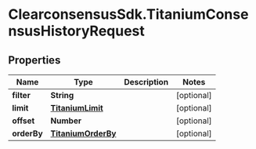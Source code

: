 # ClearconsensusSdk.TitaniumConsensusHistoryRequest

## Properties

Name | Type | Description | Notes
------------ | ------------- | ------------- | -------------
**filter** | **String** |  | [optional] 
**limit** | [**TitaniumLimit**](TitaniumLimit.md) |  | [optional] 
**offset** | **Number** |  | [optional] 
**orderBy** | [**TitaniumOrderBy**](TitaniumOrderBy.md) |  | [optional] 


